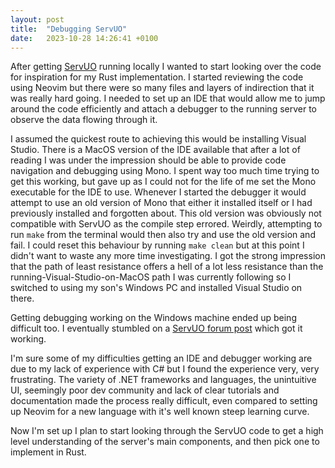```yaml
---
layout: post
title:  "Debugging ServUO"
date:   2023-10-28 14:26:41 +0100
---
```


After getting [ServUO](https://github.com/ServUO/ServUO/) running locally I wanted to start looking over the code for inspiration for my Rust implementation. I started reviewing the code using Neovim but there were so many files and layers of indirection that it was really hard going. I needed to set up an IDE that would allow me to jump around the code efficiently and attach a debugger to the running server to observe the data flowing through it.

I assumed the quickest route to achieving this would be installing Visual Studio. There is a MacOS version of the IDE available that after a lot of reading I was under the impression should be able to provide code navigation and debugging using Mono. I spent way too much time trying to get this working, but gave up as I could not for the life of me set the Mono executable for the IDE to use. Whenever I started the debugger it would attempt to use an old version of Mono that either it installed itself or I had previously installed and forgotten about. This old version was obviously not compatible with ServUO as the compile step errored. Weirdly, attempting to run `make` from the terminal would then also try and use the old version and fail. I could reset this behaviour by running `make clean` but at this point I didn't want to waste any more time investigating. I got the strong impression that the path of least resistance offers a hell of a lot less resistance than the running-Visual-Studio-on-MacOS path I was currently following so I switched to using my son's Windows PC and installed Visual Studio on there.

Getting debugging working on the Windows machine ended up being difficult too. I eventually stumbled on a [ServUO forum post](https://www.servuo.com/threads/debugging-servuo-with-visual-studio-image-heavy.810/) which got it working.

I'm sure some of my difficulties getting an IDE and debugger working are due to my lack of experience with C# but I found the experience very, very frustrating. The variety of .NET frameworks and languages, the unintuitive UI, seemingly poor dev community and lack of clear tutorials and documentation made the process really difficult, even compared to setting up Neovim for a new language with it's well known steep learning curve.

Now I'm set up I plan to start looking through the ServUO code to get a high level understanding of the server's main components, and then pick one to implement in Rust.
